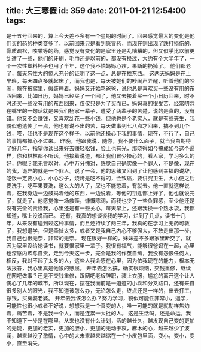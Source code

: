 title: 大三寒假
id: 359
date: 2011-01-21 12:54:00
tags:
---

 是十五号回来的，算上今天差不多有一个星期的时间了。回来感觉最大的变化是他们买的药的种类变多了，以前回来只是看到感冒药，而现在则出现了跌打损伤的，骨质疏松，咳嗽等的药，感觉没有变化的是家里还是乱糟糟的，但又似乎比以前更乱遭了一些，他们的牙刷，毛巾还是以前的，都没有换过，大约有个大半年了，一个一次性塑料杯子也用了半年，这个我不怕妈妈心疼，果断的扔掉了。
   他们都老了，每天忘性大的惊人充分的证明了这一点，总是在找东西。
   这两天妈妈是在上早班，每天四点多就起床了，而我也是，每天被她们的吵闹声弄醒，听着他们的吵闹，躲在被窝里，假装睡着。妈妈又开始骂爸爸，说他总是喜欢买一些没有用的东西回来，比如日历，妈妈已经买了一个回了，他又去接着买一个小日历回来，时不时还买一些没有用的东西回来，仅仅只是为了买而已，妈妈真的很受苦，经常叨念在嘴里的一句话就是来我们杨家一辈子，遭受了两辈子的苦楚，说的是真的，没有错。他又不会赚钱，又喜欢乱花一些小钱，但他也是个老实人，就是有些夹生，我貌似也遗传了一点，他也有说不出的苦，每天做事到七八点才回来，搞不到几个钱，哎，我也不是现在这个样子，以前他还操心下我的事情，现在，不行了，自己的事情都操心不过来。
   昨晚，他跟我说，随你，我不要什么面子，就当我白期待了好几年，指望你读出来好去赚轻松钱，脸上也有光，那晓得如今搞成如今这个逼样，你和林林都不听话，他接着说道，都让我们冒少操心的，看人家，学习多么的好，你呢？我无言以对，心中万分愧对，感觉自己确实像一个罪人，不是像，现在的我，诡异的就是一个罪人。说了一会，他的思绪又回到了让他感到幸福的说辞，吃饭一定要小心，小心沙子，烧烤是吃不得的，会致癌，要讲究卫生，大小便之后要洗手，吃苹果要洗，这么大的人了，尿也不能憋着，有就去。他一直就这样说着，在我身边一边鼓捣着他的东西，一边说着，等他的钥匙都上好了，他也就说完了，就走了，他感觉像一场救赎，慷慨陈词，而我也少了一些负罪感，至少他还是没有完全的责怪我，心里还是有一些关心，每天早上，还跟我换一个热水袋，我都知道，嘴上没说而已。
   还有，我真的想谈谈我的学习，烂到了几点，读书十几年，从来没有碰到过这种事情，而且还持续了两三年，我真的在学习上无药可救了，我想退学，但是牵扯太多，或者又是我自己内心不够强大，不敢走出那一步，我自己也很无奈，非常的无奈。
   现在很好一样的，妹妹差不多跟家里断交了，就因为家里没给她读书，就要恨家里一辈子。我很有福气，能够很爸妈在一起，心里也深感内疚与自责，走到今天这一步，完全是我的作茧自缚，我没有怨恨任何人，相反，我对不起了太多的人，这些人我会感在心里，因为依我现在的能力，根本无法报答，我心里真是他娘的憋屈。
开年去怎么搞，确实很烦恼，交钱重修，继续在网吧做事？还是不交钱重修，跟网吧老板辞职，装上衣服，尴尬的离开这个让人伤心了几年的城市，所以现在，摆在我面前是一道道的小坎和分叉路口，还有来自很多别人的眼光，我不知道该怎么办，无论怎么走，终点还是一样的，出去打工，挣钱，买房娶老婆。
   开年去我该怎么办？努力学习，貌似可能性非常小，退学，可能性也很小或者不好说，想想我是一个善变的人，唯一可能的就是就勒样焦灼着，痛苦着，不是我一个人，而是连累一大批的人。
   这是生活吗，还是命运。我不知道下一步是在哪里，从来也没有什么计划，活的越长久，越发现自己变的更加的无能，更加的老实，更加的胆小，更加的无动于衷，麻木的心，越来越少了波澜，越来越没了激情，心中的大未来越来越缩在一个小皮包里面，变小，变小，变小，直至消失。